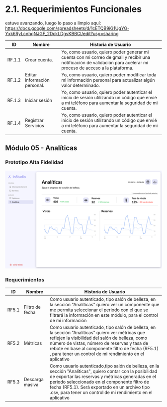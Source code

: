 # 2.1. Requerimientos Funcionales
estuve avanzando, luego lo paso a limpio aquí: https://docs.google.com/spreadsheets/d/1cETQB9iG1UgYG-Yxk6RyLcnhqNJGF_2DckLDgvKBBCI/edit?usp=sharing

| ID | Nombre | Historia de Usuario |
| --- | --- | --- |
| RF.1.1 | Crear cuenta. | Yo, como usuario, quiero poder generar mi cuenta con mi correo de gmail y recibir una notificación de validación para acelerar mi proceso de acceso a la plataforma. |
| RF.1.2 | Editar información personal. | Yo, como usuario, quiero poder modificar toda mi información personal para actualizar algún valor determinado. |
| RF.1.3 | Iniciar sesión | Yo, como usuario, quiero poder autenticar el inicio de sesión utilizando un código que envié a mi teléfono para aumentar la seguridad de mi cuenta. |
| RF.1.4 | Registrar Servicios | Yo, como usuario, quiero poder autenticar el inicio de sesión utilizando un código que envié a mi teléfono para aumentar la seguridad de mi cuenta. |

## Módulo 05 - Analíticas

### Prototipo Alta Fidelidad
![alt text](<analytics.jpg>)

### Requerimientos
| ID | Nombre | Historia de Usuario |
| --- | --- | --- |
| RF5.1 | Filtro de fecha | Como usuario autenticado, tipo salón de belleza, en la sección "Analíticas" quiero ver un componente que me permita seleccionar el periodo con el que se filtrará la información en este módulo, para el control de mi información |
| RF5.2 | Métricas | Como usuario autenticado, tipo salón de belleza, en la sección "Analíticas" quiero ver métricas que reflejen la visibilidad del salón de belleza, como número de vistas, número de reservas y tasa de rebote en base al componente filtro de fecha (RF5.1) , para tener un control de mi rendimiento en el aplicativo |
| RF5.3 | Descarga masiva | Como usuario autenticado,tipo salón de belleza, en la sección "Analíticas", quiero contar con la posibilidad de exportar las reservas y métricas generadas en el periodo seleccionado en el componente filtro de fecha (RF5.1). Será exportado en un archivo tipo .csv, para tener un control de mi rendimiento en el aplicativo |
